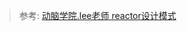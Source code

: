 


> 参考:  [动脑学院.lee老师 reactor设计模式](http://47.106.79.26:9090/2018/12/04/reactor%E8%AE%BE%E8%AE%A1%E6%A8%A1%E5%BC%8F/#more)